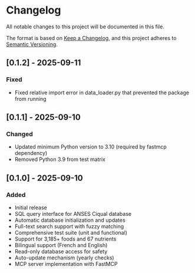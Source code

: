 # Changelog

All notable changes to this project will be documented in this file.

The format is based on [Keep a Changelog](https://keepachangelog.com/en/1.0.0/),
and this project adheres to [Semantic Versioning](https://semver.org/spec/v2.0.0.html).

## [0.1.2] - 2025-09-11

### Fixed
- Fixed relative import error in data_loader.py that prevented the package from running

## [0.1.1] - 2025-09-10

### Changed
- Updated minimum Python version to 3.10 (required by fastmcp dependency)
- Removed Python 3.9 from test matrix

## [0.1.0] - 2025-09-10

### Added
- Initial release
- SQL query interface for ANSES Ciqual database
- Automatic database initialization and updates
- Full-text search support with fuzzy matching
- Comprehensive test suite (unit and functional)
- Support for 3,185+ foods and 67 nutrients
- Bilingual support (French and English)
- Read-only database access for safety
- Auto-update mechanism (yearly checks)
- MCP server implementation with FastMCP